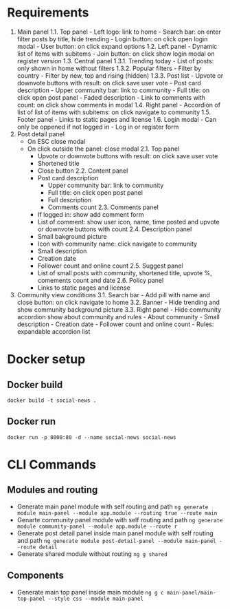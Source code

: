 # Requirements
1. Main panel
	1.1. Top panel
		- Left logo: link to home
		- Search bar: on enter filter posts by title, hide trending
		- Login button: on click open login modal
		- User button: on click expand options
	1.2. Left panel
		- Dynamic list of items with subitems
		- Join button: on click show login modal on register version
	1.3. Central panel
		1.3.1. Trending today
			- List of posts: only shown in home without filters
		1.3.2. Popular filters
			- Filter by country
			- Filter by new, top and rising (hidden)
		1.3.3. Post list
			- Upvote or downvote buttons with result: on click save user vote
			- Post card description
				- Upper community bar: link to community
				- Full title: on click open post panel
				- Faded description
				- Link to comments with count: on click show comments in modal
	1.4. Right panel
		- Accordion of list of list of items with subitems: on click navigate to community
	1.5. Footer panel
		- Links to static pages and license
	1.6. Login modal
		- Can only be oppened if not logged in
		- Log in or register form
2. Post detail panel
	- On ESC close modal
	- On click outside the panel: close modal
	2.1. Top panel
		- Upvote or downvote buttons with result: on click save user vote
		- Shortened title
		- Close button
	2.2. Content panel
		- Post card description
			- Upper community bar: link to community
			- Full title: on click open post panel
			- Full description
			- Comments count
	2.3. Comments panel
		- If logged in: show add comment form
		- List of comment: show user icon, name, time posted and upvote or downvote buttons with count
	2.4. Description panel
		- Small bakground picture
		- Icon with community name: click navigate to community
		- Small description
		- Creation date
		- Follower count and online count
	2.5. Suggest panel
		- List of small posts with community, shortened title, upvote %, comements count and date
	2.6. Policy panel
		- Links to static pages and license
3. Community view conditions
	3.1. Search bar
		- Add pill with name and close button: on click navigate to home
	3.2. Banner
		- Hide trending and show community background picture
	3.3. Right panel
		- Hide community accordion show about community and rules
		- About community
			- Small description
			- Creation date
			- Follower count and online count
		- Rules: expandable accordion list

# Docker setup
## Docker build
``` docker build -t social-news . ```
## Docker run
``` docker run -p 8000:80 -d --name social-news social-news ```

# CLI Commands
## Modules and routing
- Generate main panel module with self routing and path
	` ng generate module main-panel --module app.module --routing true --route main `
- Genarte community panel module with self routing and path
	` ng generate module community-panel --module app.module --route r `
- Generate post detail panel inside main panel module with self routing and path
	` ng generate module post-detail-panel --module main-panel --route detail `
- Generate shared module without routing
	` ng g shared `
## Components
- Generate main top panel inside main module
	` ng g c main-panel/main-top-panel --style css --module main-panel `